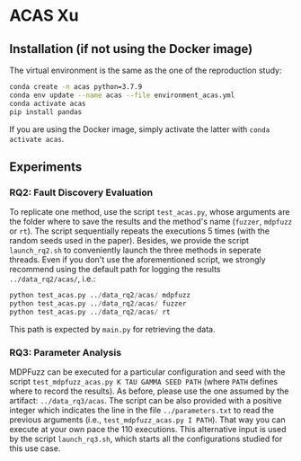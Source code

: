 # ACAS Xu

## Installation (if not using the Docker image)

The virtual environment is the same as the one of the reproduction study:
```bash
conda create -n acas python=3.7.9
conda env update --name acas --file environment_acas.yml
conda activate acas
pip install pandas
```

If you are using the Docker image, simply activate the latter with `conda activate acas`.

## Experiments

### RQ2: Fault Discovery Evaluation

To replicate one method, use the script `test_acas.py`, whose arguments are the folder where to save the results and the method's name (`fuzzer`, `mdpfuzz` or `rt`).
The script sequentially repeats the executions 5 times (with the random seeds used in the paper).
Besides, we provide the script `launch_rq2.sh` to conveniently launch the three methods in seperate threads.
Even if you don't use the aforementioned script, we strongly recommend using the default path for logging the results ``../data_rq2/acas/``, i.e.:
```python
python test_acas.py ../data_rq2/acas/ mdpfuzz
python test_acas.py ../data_rq2/acas/ fuzzer
python test_acas.py ../data_rq2/acas/ rt
```
This path is expected by ``main.py`` for retrieving the data.

### RQ3: Parameter Analysis

MDPFuzz can be executed for a particular configuration and seed with the script `test_mdpfuzz_acas.py K TAU GAMMA SEED PATH` (where `PATH` defines where to record the results).
As before, please use the one assumed by the artifact: `../data_rq3/acas`.
The script can be also provided with a positive integer which indicates the line in the file `../parameters.txt` to read the previous arguments (i.e., `test_mdpfuzz_acas.py I PATH`).
That way you can execute at your own pace the 110 executions.
This alternative input is used by the script `launch_rq3.sh`, which starts all the configurations studied for this use case.


